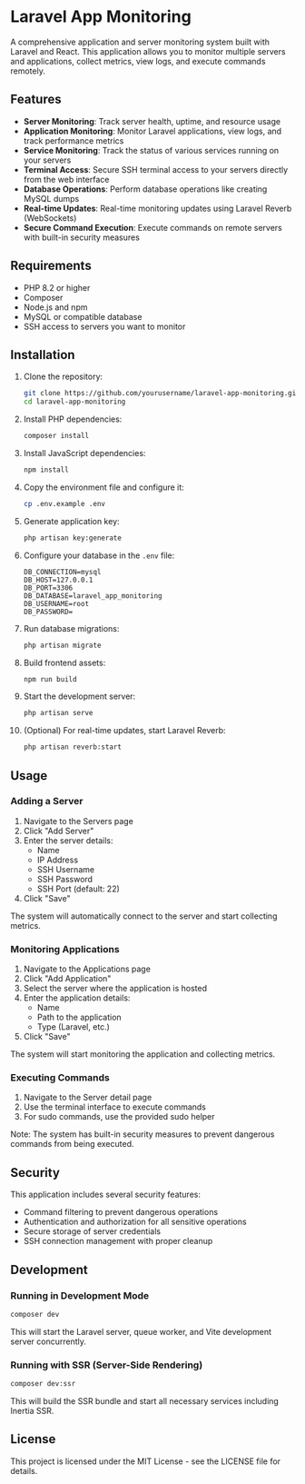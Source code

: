 # Laravel App Monitoring

A comprehensive application and server monitoring system built with Laravel and React. This application allows you to monitor multiple servers and applications, collect metrics, view logs, and execute commands remotely.

## Features

- **Server Monitoring**: Track server health, uptime, and resource usage
- **Application Monitoring**: Monitor Laravel applications, view logs, and track performance metrics
- **Service Monitoring**: Track the status of various services running on your servers
- **Terminal Access**: Secure SSH terminal access to your servers directly from the web interface
- **Database Operations**: Perform database operations like creating MySQL dumps
- **Real-time Updates**: Real-time monitoring updates using Laravel Reverb (WebSockets)
- **Secure Command Execution**: Execute commands on remote servers with built-in security measures

## Requirements

- PHP 8.2 or higher
- Composer
- Node.js and npm
- MySQL or compatible database
- SSH access to servers you want to monitor

## Installation

1. Clone the repository:
   ```bash
   git clone https://github.com/yourusername/laravel-app-monitoring.git
   cd laravel-app-monitoring
   ```

2. Install PHP dependencies:
   ```bash
   composer install
   ```

3. Install JavaScript dependencies:
   ```bash
   npm install
   ```

4. Copy the environment file and configure it:
   ```bash
   cp .env.example .env
   ```
   
5. Generate application key:
   ```bash
   php artisan key:generate
   ```

6. Configure your database in the `.env` file:
   ```
   DB_CONNECTION=mysql
   DB_HOST=127.0.0.1
   DB_PORT=3306
   DB_DATABASE=laravel_app_monitoring
   DB_USERNAME=root
   DB_PASSWORD=
   ```

7. Run database migrations:
   ```bash
   php artisan migrate
   ```

8. Build frontend assets:
   ```bash
   npm run build
   ```

9. Start the development server:
   ```bash
   php artisan serve
   ```

10. (Optional) For real-time updates, start Laravel Reverb:
    ```bash
    php artisan reverb:start
    ```

## Usage

### Adding a Server

1. Navigate to the Servers page
2. Click "Add Server"
3. Enter the server details:
   - Name
   - IP Address
   - SSH Username
   - SSH Password
   - SSH Port (default: 22)
4. Click "Save"

The system will automatically connect to the server and start collecting metrics.

### Monitoring Applications

1. Navigate to the Applications page
2. Click "Add Application"
3. Select the server where the application is hosted
4. Enter the application details:
   - Name
   - Path to the application
   - Type (Laravel, etc.)
5. Click "Save"

The system will start monitoring the application and collecting metrics.

### Executing Commands

1. Navigate to the Server detail page
2. Use the terminal interface to execute commands
3. For sudo commands, use the provided sudo helper

Note: The system has built-in security measures to prevent dangerous commands from being executed.

## Security

This application includes several security features:

- Command filtering to prevent dangerous operations
- Authentication and authorization for all sensitive operations
- Secure storage of server credentials
- SSH connection management with proper cleanup

## Development

### Running in Development Mode

```bash
composer dev
```

This will start the Laravel server, queue worker, and Vite development server concurrently.

### Running with SSR (Server-Side Rendering)

```bash
composer dev:ssr
```

This will build the SSR bundle and start all necessary services including Inertia SSR.

## License

This project is licensed under the MIT License - see the LICENSE file for details.
